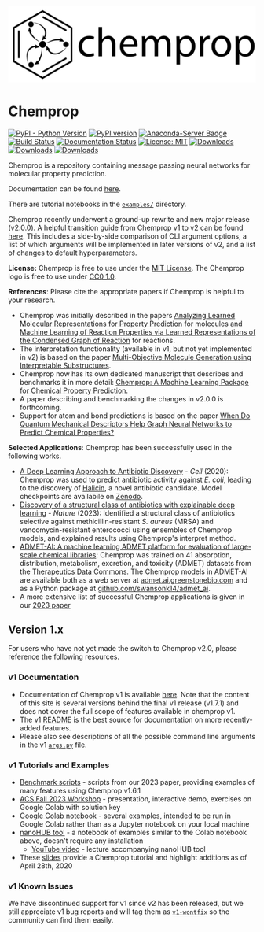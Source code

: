 <picture>
  <source media="(prefers-color-scheme: dark)" srcset="docs/source/_static/images/logo/chemprop_logo_dark_mode.svg">
  <img alt="Chemprop Logo" src="docs/source/_static/images/logo/chemprop_logo.svg">
</picture>

# Chemprop

[![PyPI - Python Version](https://img.shields.io/pypi/pyversions/chemprop)](https://badge.fury.io/py/chemprop)
[![PyPI version](https://badge.fury.io/py/chemprop.svg)](https://badge.fury.io/py/chemprop)
[![Anaconda-Server Badge](https://anaconda.org/conda-forge/chemprop/badges/version.svg)](https://anaconda.org/conda-forge/chemprop)
[![Build Status](https://github.com/chemprop/chemprop/workflows/tests/badge.svg)](https://github.com/chemprop/chemprop/actions/workflows/tests.yml)
[![Documentation Status](https://readthedocs.org/projects/chemprop/badge/?version=main)](https://chemprop.readthedocs.io/en/main/?badge=main)
[![License: MIT](https://img.shields.io/badge/License-MIT-yellow.svg)](https://opensource.org/licenses/MIT)
[![Downloads](https://static.pepy.tech/badge/chemprop)](https://pepy.tech/project/chemprop)
[![Downloads](https://static.pepy.tech/badge/chemprop/month)](https://pepy.tech/project/chemprop)
[![Downloads](https://static.pepy.tech/badge/chemprop/week)](https://pepy.tech/project/chemprop)

Chemprop is a repository containing message passing neural networks for molecular property prediction.

Documentation can be found [here](https://chemprop.readthedocs.io/en/main/).

There are tutorial notebooks in the [`examples/`](https://github.com/chemprop/chemprop/tree/main/examples) directory.

Chemprop recently underwent a ground-up rewrite and new major release (v2.0.0). A helpful transition guide from Chemprop v1 to v2 can be found [here](https://docs.google.com/spreadsheets/u/3/d/e/2PACX-1vRshySIknVBBsTs5P18jL4WeqisxDAnDE5VRnzxqYEhYrMe4GLS17w5KeKPw9sged6TmmPZ4eEZSTIy/pubhtml). This includes a side-by-side comparison of CLI argument options, a list of which arguments will be implemented in later versions of v2, and a list of changes to default hyperparameters.

**License:** Chemprop is free to use under the [MIT License](LICENSE.txt). The Chemprop logo is free to use under [CC0 1.0](docs/source/_static/images/logo/LICENSE.txt).

**References**: Please cite the appropriate papers if Chemprop is helpful to your research.

- Chemprop was initially described in the papers [Analyzing Learned Molecular Representations for Property Prediction](https://pubs.acs.org/doi/abs/10.1021/acs.jcim.9b00237) for molecules and [Machine Learning of Reaction Properties via Learned Representations of the Condensed Graph of Reaction](https://doi.org/10.1021/acs.jcim.1c00975) for reactions.
- The interpretation functionality (available in v1, but not yet implemented in v2) is based on the paper [Multi-Objective Molecule Generation using Interpretable Substructures](https://arxiv.org/abs/2002.03244).
- Chemprop now has its own dedicated manuscript that describes and benchmarks it in more detail: [Chemprop: A Machine Learning Package for Chemical Property Prediction](https://doi.org/10.1021/acs.jcim.3c01250).
- A paper describing and benchmarking the changes in v2.0.0 is forthcoming.
- Support for atom and bond predictions is based on the paper [When Do Quantum Mechanical Descriptors Help Graph Neural Networks to Predict Chemical Properties?](https://pubs.acs.org/doi/10.1021/jacs.4c04670)

**Selected Applications**: Chemprop has been successfully used in the following works.

- [A Deep Learning Approach to Antibiotic Discovery](https://www.cell.com/cell/fulltext/S0092-8674(20)30102-1) - _Cell_ (2020): Chemprop was used to predict antibiotic activity against _E. coli_, leading to the discovery of [Halicin](https://en.wikipedia.org/wiki/Halicin), a novel antibiotic candidate. Model checkpoints are availabile on [Zenodo](https://doi.org/10.5281/zenodo.6527882).
- [Discovery of a structural class of antibiotics with explainable deep learning](https://www.nature.com/articles/s41586-023-06887-8) - _Nature_ (2023): Identified a structural class of antibiotics selective against methicillin-resistant _S. aureus_ (MRSA) and vancomycin-resistant enterococci using ensembles of Chemprop models, and explained results using Chemprop's interpret method.
- [ADMET-AI: A machine learning ADMET platform for evaluation of large-scale chemical libraries](https://academic.oup.com/bioinformatics/advance-article/doi/10.1093/bioinformatics/btae416/7698030?utm_source=authortollfreelink&utm_campaign=bioinformatics&utm_medium=email&guestAccessKey=f4fca1d2-49ec-4b10-b476-5aea3bf37045): Chemprop was trained on 41 absorption, distribution, metabolism, excretion, and toxicity (ADMET) datasets from the [Therapeutics Data Commons](https://tdcommons.ai). The Chemprop models in ADMET-AI are available both as a web server at [admet.ai.greenstonebio.com](https://admet.ai.greenstonebio.com) and as a Python package at [github.com/swansonk14/admet_ai](https://github.com/swansonk14/admet_ai).
- A more extensive list of successful Chemprop applications is given in our [2023 paper](https://doi.org/10.1021/acs.jcim.3c01250)

## Version 1.x

For users who have not yet made the switch to Chemprop v2.0, please reference the following resources.

### v1 Documentation

- Documentation of Chemprop v1 is available [here](https://chemprop.readthedocs.io/en/v1.7.1/). Note that the content of this site is several versions behind the final v1 release (v1.7.1) and does not cover the full scope of features available in chemprop v1.
- The v1 [README](https://github.com/chemprop/chemprop/blob/v1.7.1/README.md) is the best source for documentation on more recently-added features.
- Please also see descriptions of all the possible command line arguments in the v1 [`args.py`](https://github.com/chemprop/chemprop/blob/v1.7.1/chemprop/args.py) file.

### v1 Tutorials and Examples

- [Benchmark scripts](https://github.com/chemprop/chemprop_benchmark) - scripts from our 2023 paper, providing examples of many features using Chemprop v1.6.1
- [ACS Fall 2023 Workshop](https://github.com/chemprop/chemprop-workshop-acs-fall2023) - presentation, interactive demo, exercises on Google Colab with solution key
- [Google Colab notebook](https://colab.research.google.com/github/chemprop/chemprop/blob/v1.7.1/colab_demo.ipynb) - several examples, intended to be run in Google Colab rather than as a Jupyter notebook on your local machine
- [nanoHUB tool](https://nanohub.org/resources/chempropdemo/) - a notebook of examples similar to the Colab notebook above, doesn't require any installation
  - [YouTube video](https://www.youtube.com/watch?v=TeOl5E8Wo2M) - lecture accompanying nanoHUB tool
- These [slides](https://docs.google.com/presentation/d/14pbd9LTXzfPSJHyXYkfLxnK8Q80LhVnjImg8a3WqCRM/edit?usp=sharing) provide a Chemprop tutorial and highlight additions as of April 28th, 2020

### v1 Known Issues

We have discontinued support for v1 since v2 has been released, but we still appreciate v1 bug reports and will tag them as [`v1-wontfix`](https://github.com/chemprop/chemprop/issues?q=label%3Av1-wontfix+) so the community can find them easily.
